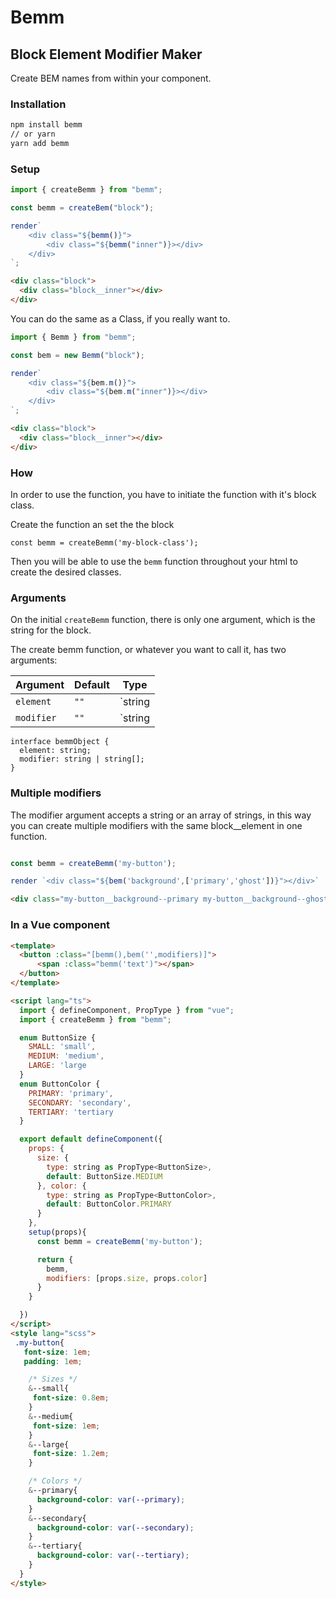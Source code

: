 # Bemm

## Block Element Modifier Maker

Create BEM names from within your component.

### Installation

```bash
npm install bemm
// or yarn
yarn add bemm
```

### Setup

```js
import { createBemm } from "bemm";

const bemm = createBem("block");

render`
    <div class="${bemm()}">
        <div class="${bemm("inner")}></div>
    </div>
`;
```

```html
<div class="block">
  <div class="block__inner"></div>
</div>
```

You can do the same as a Class, if you really want to.

```js
import { Bemm } from "bemm";

const bem = new Bemm("block");

render`
    <div class="${bem.m()}">
        <div class="${bem.m("inner")}></div>
    </div>
`;
```

```html
<div class="block">
  <div class="block__inner"></div>
</div>
```

### How

In order to use the function, you have to initiate the function with it's block class.

Create the function an set the the block

```
const bemm = createBemm('my-block-class');
```

Then you will be able to use the `bemm` function throughout your html to create the desired classes.

### Arguments

On the initial `createBemm` function, there is only one argument, which is the
string for the block.

The create bemm function, or whatever you want to call it, has two arguments:

| Argument   | Default | Type                  |
| ---------- | ------- | --------------------- |
| `element`  | `""`    | `string | bemmObject` |
| `modifier` | `""`    | `string | string[]`   |


```
interface bemmObject {
  element: string;
  modifier: string | string[];
}
```


### Multiple modifiers

The modifier argument accepts a string or an array of strings, in this way you can create multiple modifiers with the same block__element in one function. 

```js

const bemm = createBemm('my-button');

render `<div class="${bem('background',['primary','ghost'])}"></div>`

```

```html
<div class="my-button__background--primary my-button__background--ghost"></div>
```

### In a Vue component


```html
<template>
  <button :class="[bemm(),bem('',modifiers)]">
      <span :class="bemm('text')"></span>
  </button>
</template>

<script lang="ts">
  import { defineComponent, PropType } from "vue";
  import { createBemm } from "bemm";

  enum ButtonSize {
    SMALL: 'small',
    MEDIUM: 'medium',
    LARGE: 'large
  }
  enum ButtonColor {
    PRIMARY: 'primary',
    SECONDARY: 'secondary',
    TERTIARY: 'tertiary
  }

  export default defineComponent({
    props: {
      size: {
        type: string as PropType<ButtonSize>,
        default: ButtonSize.MEDIUM
      }, color: {
        type: string as PropType<ButtonColor>,
        default: ButtonColor.PRIMARY
      }
    },
    setup(props){
      const bemm = createBemm('my-button');

      return {
        bemm,
        modifiers: [props.size, props.color]
      }
    }

  })
</script>
<style lang="scss">
 .my-button{
   font-size: 1em;
   padding: 1em;

    /* Sizes */
    &--small{
     font-size: 0.8em;
    }
    &--medium{
     font-size: 1em;
    }
    &--large{
     font-size: 1.2em;
    }

    /* Colors */
    &--primary{
      background-color: var(--primary);
    }
    &--secondary{
      background-color: var(--secondary);
    }
    &--tertiary{
      background-color: var(--tertiary);
    }
  }
</style>
```